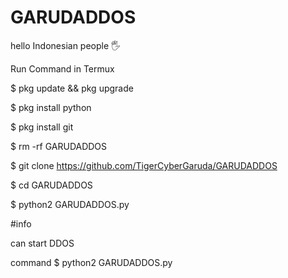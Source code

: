 # GARUDADDOS 

hello Indonesian people 🖐️

Run Command in Termux 

$ pkg update && pkg upgrade 

$ pkg install python 

$ pkg install git 

$ rm -rf GARUDADDOS 

$ git clone https://github.com/TigerCyberGaruda/GARUDADDOS 

$ cd GARUDADDOS 

$ python2 GARUDADDOS.py 

#info

can start DDOS 

command $ python2 GARUDADDOS.py <Ip> <port> <packetSize>

